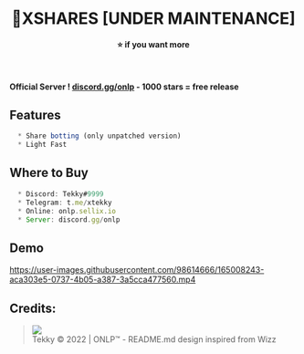 <h1 align="center">💎XSHARES [UNDER MAINTENANCE]</h1>

<p align='center'>
  <b>⭐ if you want more
  
  
  </b><br>
</p>



#### Official Server ! [discord.gg/onlp](https://discord.gg/onlp) -  1000 stars = free release

## Features
```js
  * Share botting (only unpatched version)
  * Light Fast
```

## Where to Buy
```js
  * Discord: Tekky#9999
  * Telegram: t.me/xtekky
  * Online: onlp.sellix.io
  * Server: discord.gg/onlp
```

## Demo

https://user-images.githubusercontent.com/98614666/165008243-aca303e5-0737-4b05-a387-3a5cca477560.mp4

##  Credits:
 > [![](https://cdn.discordapp.com/avatars/719864492514738226/a_5de73a96793f9b0b3cbbafc2efc25ec7.gif?size=100)](https://github.com/xtekky) <br>Tekky © 2022 | ONLP™ - README.md design inspired from Wizz
